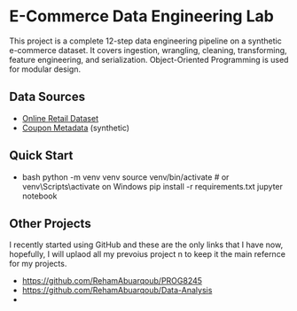 # E-Commerce Data Engineering Lab

This project is a complete 12-step data engineering pipeline on a synthetic e-commerce dataset. It covers ingestion, wrangling, cleaning, transforming, feature engineering, and serialization. Object-Oriented Programming is used for modular design.

## Data Sources

- [Online Retail Dataset](https://archive.ics.uci.edu/ml/datasets/online+retail)
- [Coupon Metadata](data/coupon_metadata.csv) (synthetic)



## Quick Start

- bash
python -m venv venv
source venv/bin/activate  # or venv\Scripts\activate on Windows
pip install -r requirements.txt
jupyter notebook

## Other Projects

I recently started using GitHub and these are the only links that I have now, hopefully, I will uplaod all my prevoius project n to keep it the main refernce for my projects.

- https://github.com/RehamAbuarqoub/PROG8245
- https://github.com/RehamAbuarqoub/Data-Analysis
-

